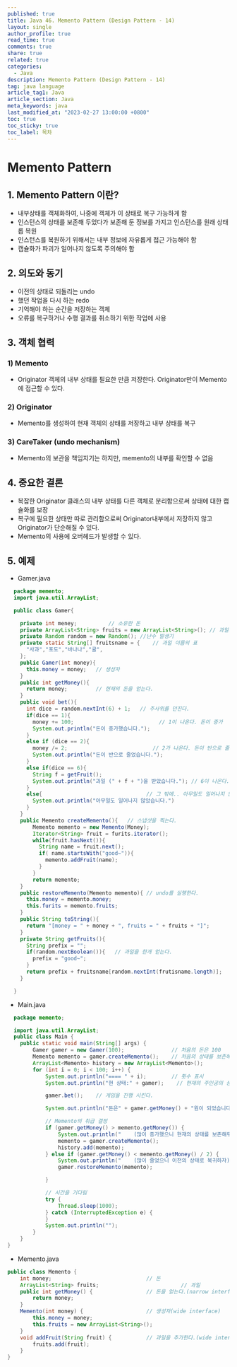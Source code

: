 ```yaml
---
published: true
title: Java 46. Memento Pattern (Design Pattern - 14)
layout: single
author_profile: true
read_time: true
comments: true
share: true
related: true
categories:
  - Java
description: Memento Pattern (Design Pattern - 14)
tag: java language
article_tag1: Java
article_section: Java
meta_keywords: java
last_modified_at: "2023-02-27 13:00:00 +0800"
toc: true
toc_sticky: true
toc_label: 목차
---
```


# Memento Pattern

## 1. Memento Pattern 이란?

- 내부상태를 객체화하여, 나중에 객체가 이 상태로 복구 가능하게 함
- 인스턴스의 상태를 보존해 두었다가 보존해 둔 정보를 가지고 인스턴스를 원래 상태롭 복원
- 인스턴스를 복원하기 위해서는 내부 정보에 자유롭게 접근 가능해야 함
- 캡슐화가 파괴가 일어나지 않도록 주의해야 함

## 2. 의도와 동기

- 이전의 상태로 되돌리는 undo
- 했던 작업을 다시 하는 redo
- 기억해야 하는 순간을 저장하는 객체
- 오류를 복구하거나 수행 결과를 취소하기 위한 작업에 사용

## 3. 객체 협력

### 1) Memento

- Originator 객체의 내부 상태를 필요한 만큼 저장한다. Originator만이 Memento에 접근할 수 있다.

### 2) Originator

- Memento를 생성하여 현재 객체의 상태를 저장하고 내부 상태를 복구

### 3) CareTaker (undo mechanism)

- Memento의 보관을 책임지기는 하지만, memento의 내부를 확인할 수 없음

## 4. 중요한 결론

- 복잡한 Originator 클래스의 내부 상태를 다른 객체로 분리함으로써 상태에 대한 캡슐화를 보장
- 복구에 필요한 상태만 따로 관리함으로써 Originator내부에서 저장하지 않고 Originator가 단순해질 수 있다.
- Memento의 사용에 오버헤드가 발생할 수 있다.

## 5. 예제

- Gamer.java

```java
  package memento;
  import java.util.ArrayList;

  public class Gamer{

    private int meney;          // 소유한 돈
    private ArrayList<String> fruits = new ArrayList<String>(); // 과일
    private Random random = new Random(); //난수 발생기
    private static String[] fruitsname = {    // 과일 이름의 표
      "사과","포도","바나나","귤",
    };
    public Gamer(int money){
      this.money = money;   // 생성자
    }
    public int getMoney(){
      return money;         // 현재의 돈을 얻는다.
    }
    public void bet(){
      int dice = random.nextInt(6) + 1;   // 주사위를 던진다.
      if(dice == 1){
        money += 100;                           // 1이 나온다. 돈이 증가
        System.out.println("돈이 증가했습니다.");
      }
      else if (dice == 2){
        money /= 2;                           // 2가 나온다. 돈이 반으로 줄어듬
        System.out.println("돈이 반으로 줄었습니다.");
      }
      else if(dice == 6){
        String f = getFruit();
        System.out.println("과일 (" + f + ")을 받았습니다."); // 6이 나온다. 과일을 받음
      }
      else{                                 // 그 밖에.. 아무일도 일어나지 않는다.
        System.out.println("아무일도 일어나지 않았습니다.")
      }
    }
    public Memento createMemento(){   // 스냅샷을 찍는다.
        Memento memento = new Memento(Money);
        Iterator<String> fruit = furits.iterator();
        while(fruit.hasNext()){
          String name = fruit.next();
          if( name.startsWith("good~")){
            memento.addFruit(name);
          }
        }
        return memento;
    }
    public restoreMemento(Memento memento){ // undo를 실행한다.
      this.money = memento.money;
      this.furits = memento.fruits;
    }
    public String toString(){
      return "[money = " + money + ", fruits = " + fruits + "]";
    }
    private String getFruits(){
      String prefix = "";
      if(random.nextBoolean()){   // 과일을 한개 얻는다.
        prefix = "good~";
      }
      return prefix + fruitsname[random.nextInt(frutisname.length)];
    }

  }
```

- Main.java

```java
  package memento;

  import java.util.ArrayList;
  public class Main {
    public static void main(String[] args) {
        Gamer gamer = new Gamer(100);               // 처음의 돈은 100
        Memento memento = gamer.createMemento();    // 처음의 상태를 보존해 둔다.
        ArrayList<Memento> history = new ArrayList<Memento>();
        for (int i = 0; i < 100; i++) {
            System.out.println("==== " + i);        // 횟수 표시
            System.out.println("현 상태:" + gamer);    // 현재의 주인공의 상태 표시

            gamer.bet();    // 게임을 진행 시킨다.

            System.out.println("돈은" + gamer.getMoney() + "원이 되었습니다.");

            // Memento의 취급 결정
            if (gamer.getMoney() > memento.getMoney()) {
                System.out.println("    (많이 증가했으니 현재의 상태를 보존해두자)");
                memento = gamer.createMemento();
                history.add(memento);
            } else if (gamer.getMoney() < memento.getMoney() / 2) {
                System.out.println("    (많이 줄었으니 이전의 상태로 복귀하자)");
                gamer.restoreMemento(memento);

            }

            // 시간을 기다림
            try {
                Thread.sleep(1000);
            } catch (InterruptedException e) {
            }
            System.out.println("");
        }
    }
}

```

- Memento.java

```java
public class Memento {
    int money;                              // 돈
    ArrayList<String> fruits;                          // 과일
    public int getMoney() {                 // 돈을 얻는다.(narrow interface)
        return money;
    }
    Memento(int money) {                    // 생성자(wide interface)
        this.money = money;
        this.fruits = new ArrayList<String>();
    }
    void addFruit(String fruit) {           // 과일을 추가한다.(wide interface)
        fruits.add(fruit);
    }
}

```
